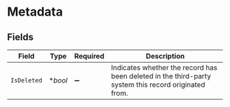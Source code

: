 # Metadata


## Fields

| Field                                                                                                | Type                                                                                                 | Required                                                                                             | Description                                                                                          |
| ---------------------------------------------------------------------------------------------------- | ---------------------------------------------------------------------------------------------------- | ---------------------------------------------------------------------------------------------------- | ---------------------------------------------------------------------------------------------------- |
| `IsDeleted`                                                                                          | **bool*                                                                                              | :heavy_minus_sign:                                                                                   | Indicates whether the record has been deleted in the third-party system this record originated from. |
